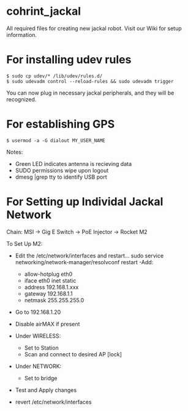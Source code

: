 # cohrint_jackal
All required files for creating new jackal robot. Visit our Wiki for setup information.

# For installing udev rules
```
$ sudo cp udev/* /lib/udev/rules.d/
$ sudo udevadm control --reload-rules && sudo udevadm trigger
```
You can now plug in necessary jackal peripherals, and they will be recognized.

# For establishing GPS
```
$ usermod -a -G dialout MY_USER_NAME
```

Notes:
- Green LED indicates antenna is recieving data 
- SUDO permissions wipe upon logout
- dmesg |grep tty to identify USB port

# For Setting up Individal Jackal Network

Chain:
MSI -> Gig E Switch -> PoE Injector -> Rocket M2

To Set Up M2:
- Edit the /etc/network/interfaces and restart... sudo service networking/network-manager/resolvconf restart
-Add: 
	- allow-hotplug eth0
	- iface eth0 inet static
	- address 192.168.1.xxx
	- gateway 192.168.1.1
	- netmask 255.255.255.0

- Go to 192.168.1.20
- Disable airMAX if present
- Under WIRELESS:
	- Set to Station
	- Scan and connect to desired AP [lock]
- Under NETWORK:
	- Set to bridge
- Test and Apply changes
- revert /etc/network/interfaces


